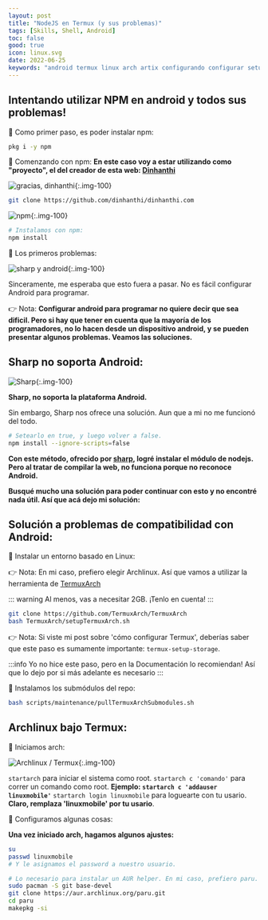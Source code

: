 ```yaml
---
layout: post
title: "NodeJS en Termux (y sus problemas)"
tags: [Skills, Shell, Android]
toc: false
good: true
icon: linux.svg
date: 2022-06-25
keywords: "android termux linux arch artix configurando configurar setup programar programming hub fullstack developer learning how to ide IDE myTermux ohmyzsh zsh bat cat cava ncmpcpp mpd mpc mpv firefox develop developing programando tablet samsung xiaomi tab galaxy nodejs npm nvm"
---
```


## Intentando utilizar NPM en android y todos sus problemas!

<div class="p-list">

🔅 Como primer paso, es poder instalar npm:

~~~ bash
pkg i -y npm
~~~


🔅 Comenzando con npm:
__En este caso voy a estar utilizando como "proyecto", el del creador de esta web: [Dinhanthi](https://dinhanhthi.com/)__

![gracias, dinhanthi](https://i.imgur.com/VwQj4S9.png){:.img-100}

~~~ bash
git clone https://github.com/dinhanthi/dinhanthi.com
~~~

![npm](https://i.imgur.com/Z7UJI5O.png){:.img-100}

~~~ bash
# Instalamos con npm:
npm install
~~~

🔅 Los primeros problemas:

![sharp y android](https://i.imgur.com/1clXnIP.png){:.img-100}

<a>Sinceramente, me esperaba que esto fuera a pasar. No es fácil configurar Android para programar.</a>

👉 Nota: <strong>Configurar android para programar no quiere decir que sea dificil. Pero si hay que tener en cuenta que la mayoría de los programadores, no lo hacen desde un dispositivo android, y se pueden presentar algunos problemas. Veamos las soluciones.</strong>
</div>

## Sharp no soporta Android:

<div class="p-list">

![Sharp](https://i.imgur.com/E3DExxc.png){:.img-100}

__Sharp, no soporta la plataforma Android.__

Sin embargo, Sharp nos ofrece una solución. <a>Aun que a mi no me funcionó del todo.</a>

~~~ bash
# Setearlo en true, y luego volver a false.
npm install --ignore-scripts=false
~~~

__Con este método, ofrecido por [sharp](https://sharp.pixelplumbing.com/install), logré instalar el módulo de nodejs. Pero al tratar de compilar la web, no funciona porque no reconoce Android.__

<strong>Busqué mucho una solución para poder continuar con esto y no encontré nada útil. Así que acá dejo mi solución:</strong>

## Solución a problemas de compatibilidad con Android:

🔅 Instalar un entorno basado en Linux:

👉 Nota: En mi caso, prefiero elegir Archlinux. Así que vamos a utilizar la herramienta de [TermuxArch](https://github.com/TermuxArch/TermuxArch)

::: warning
Al menos, vas a necesitar 2GB. ¡Tenlo en cuenta!
:::

~~~ bash
git clone https://github.com/TermuxArch/TermuxArch
bash TermuxArch/setupTermuxArch.sh
~~~

👉 Nota: Si viste mi post sobre 'cómo configurar Termux', deberías saber que este paso es sumamente importante: `termux-setup-storage`.


:::info
Yo no hice este paso, pero en la Documentación lo recomiendan! Así que lo dejo por si más adelante es necesario
:::

🔅 Instalamos los submódulos del repo:

~~~ bash
bash scripts/maintenance/pullTermuxArchSubmodules.sh
~~~
</div>

## Archlinux bajo Termux:

🔅 Iniciamos arch:

![Archlinux / Termux](https://i.imgur.com/kJsmTvf.png){:.img-100}

`startarch` para iniciar el sistema como root. 
`startarch c 'comando'` para correr un comando como root. __Ejemplo: `startarch c 'addauser linuxmobile'`__
`startarch login linuxmobile` para loguearte con tu usario. __Claro, remplaza 'linuxmobile' por tu usario__.

🔅 Configuramos algunas cosas:

__Una vez iniciado arch, hagamos algunos ajustes:__

~~~ bash
su
passwd linuxmobile
# Y le asignamos el password a nuestro usuario.
~~~

~~~ bash
# Lo necesario para instalar un AUR helper. En mi caso, prefiero paru.
sudo pacman -S git base-devel
git clone https://aur.archlinux.org/paru.git
cd paru
makepkg -si
~~~